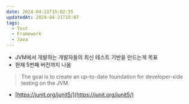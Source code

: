 ```yaml
---
date: 2024-04-21T15:02:55
updatedAt: 2024-04-21T15:07
tags:
  - Test
  - Framework
  - Java
---
```

- JVM에서 개발하는 개발자들의 최신 테스트 기반을 만드는게 목표
- 현재 5번째 버전까지 나옴

> The goal is to create an up-to-date foundation for developer-side testing on the JVM.

- [https://junit.org/junit5/](https://junit.org/junit5/)
